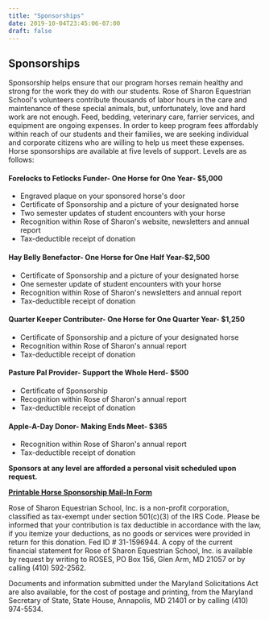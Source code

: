 ```yaml
---
title: "Sponsorships"
date: 2019-10-04T23:45:06-07:00
draft: false
---
```


## Sponsorships

Sponsorship helps ensure that our program horses remain healthy and strong for the work they do with our students. Rose of Sharon Equestrian School's volunteers contribute thousands of labor hours in the care and maintenance of these special animals, but, unfortunately, love and hard work are not enough. Feed, bedding, veterinary care, farrier services, and equipment are ongoing expenses. In order to keep program fees affordably within reach of our students and their families, we are seeking individual and corporate citizens who are willing to help us meet these expenses. Horse sponsorships are available at five levels of support. Levels are as follows:


#### Forelocks to Fetlocks Funder- One Horse for One Year- $5,000

 - Engraved plaque on your sponsored horse's door
 - Certificate of Sponsorship and a picture of your designated horse
 - Two semester updates of student encounters with your horse
 - Recognition within Rose of Sharon's website, newsletters and annual report
 - Tax-deductible receipt of donation

 
#### Hay Belly Benefactor- One Horse for One Half Year-$2,500

 - Certificate of Sponsorship and a picture of your designated horse
 - One semester update of student encounters with your horse
 - Recognition within Rose of Sharon's newsletters and annual report
 - Tax-deductible receipt of donation

 
#### Quarter Keeper Contributer- One Horse for One Quarter Year- $1,250

 - Certificate of Sponsorship and a picture of your designated horse
 - Recognition within Rose of Sharon's annual report
 - Tax-deductible receipt of donation

 
#### Pasture Pal Provider- Support the Whole Herd- $500

 - Certificate of Sponsorship
 - Recognition within Rose of Sharon's annual report
 - Tax-deductible receipt of donation

 
#### Apple-A-Day Donor- Making Ends Meet- $365

 - Recognition within Rose of Sharon's annual report
 - Tax-deductible receipt of donation


**Sponsors at any level are afforded a personal visit scheduled upon request.**

**[Printable Horse Sponsorship Mail-In Form](http://roseofsharonschool.org/Horse%20Sponsorship%202015.pdf)**

 

Rose of Sharon Equestrian School, Inc. is a non-profit corporation, classified as tax-exempt under section 501(c)(3) of the IRS Code. Please be informed that your contribution is tax deductible in accordance with the law, if you itemize your deductions, as no goods or services were provided in return for this donation. Fed ID # 31-1596944.  A copy of the current financial statement for Rose of Sharon Equestrian School, Inc. is available by request by writing to ROSES, PO Box 156, Glen Arm, MD 21057 or by calling (410) 592-2562.

Documents and information submitted under the Maryland Solicitations Act are also available, for the cost of postage and printing, from the Maryland Secretary of State, State House, Annapolis, MD 21401 or by calling (410) 974-5534.